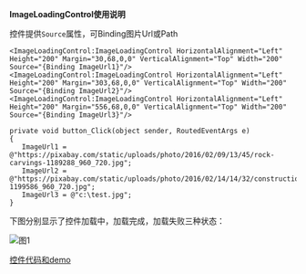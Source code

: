 **ImageLoadingControl使用说明**

控件提供`Source`属性，可Binding图片Url或Path

	<ImageLoadingControl:ImageLoadingControl HorizontalAlignment="Left" Height="200" Margin="30,68,0,0" VerticalAlignment="Top" Width="200"  Source="{Binding ImageUrl1}"/>
	<ImageLoadingControl:ImageLoadingControl HorizontalAlignment="Left" Height="200" Margin="303,68,0,0" VerticalAlignment="Top" Width="200" Source="{Binding ImageUrl2}"/>
	<ImageLoadingControl:ImageLoadingControl HorizontalAlignment="Left" Height="200" Margin="556,68,0,0" VerticalAlignment="Top" Width="200" Source="{Binding ImageUrl3}"/>

	private void button_Click(object sender, RoutedEventArgs e)
    {
       ImageUrl1 = @"https://pixabay.com/static/uploads/photo/2016/02/09/13/45/rock-carvings-1189288_960_720.jpg";
       ImageUrl2 = @"https://pixabay.com/static/uploads/photo/2016/02/14/14/32/construction-1199586_960_720.jpg";
       ImageUrl3 = @"c:\test.jpg";
    }


下图分别显示了控件加载中，加载完成，加载失败三种状态：

<img source='\images\2016\imagecontrol1.png' alt='图1' />

[控件代码和demo](https://github.com/sonicrang/ImageLoadingControl)

